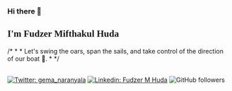 ### Hi there 👋
<h2 style="font-family:Consolas;align:center;">I'm Fudzer Mifthakul Huda</h2>
/* 
*
* Let's swing the oars, span the sails, and take control of the direction of our boat 🌊. 
*
*/
<br>
<br>


[![Twitter: gema_naranyala](https://img.shields.io/twitter/follow/gema_naranyala?style=social)](https://twitter.com/gema_naranyala)
[![Linkedin: Fudzer M Huda](https://img.shields.io/badge/-Fudzer-blue?style=flat-square&logo=Linkedin&logoColor=white&link=https://www.linkedin.com/in/fudzer-m-huda/)](https://www.linkedin.com/in/fudzer-m-huda/)
![GitHub followers](https://img.shields.io/github/followers/naranyala?label=Follow&style=social)

<!--
### Hi there 

<div style="width:50px;height:50px;">
<img src="https://modernfarmer.com/wp-content/uploads/2015/03/tomatopart1_seeding_hero.jpg">
<div>
**naranyala/naranyala** is a ✨ _special_ ✨ repository because its `README.md` (this file) appears on your GitHub profile.

Here are some ideas to get you started:

- 🔭 I’m currently working on ...
- 🌱 I’m currently learning Web Development
- 👯 I’m looking to collaborate on ...
- 🤔 I’m looking for help with ...
- 💬 Ask me about Philosophy and Psychology
- 📫 How to reach me: ...
- 😄 Pronouns: ...
- ⚡ Fun fact: ...
-->
